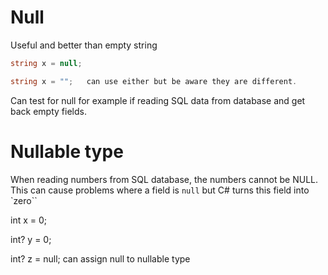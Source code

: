 # Null

Useful and better than empty string

```csharp
string x = null;

string x = "";   can use either but be aware they are different.

```

Can test for null for example if reading SQL data from database and get back empty fields.

# Nullable type

When reading numbers from SQL database, the numbers cannot be NULL.  This can cause problems where a field is `null` but C# turns this field into `zero``

int x = 0;  

int?  y = 0;

int?   z = null;     can assign null to nullable type